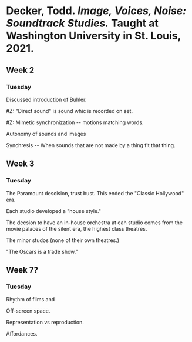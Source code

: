 # Decker, Todd. *Image, Voices, Noise: Soundtrack Studies.* Taught at Washington University in St. Louis, 2021. 

## Week 2  

### Tuesday  

Discussed introduction of Buhler.  

#Z: "Direct sound" is sound whic is recorded on set.  

#Z: Mimetic synchronization -- motions matching words.  

Autonomy of sounds and images

Synchresis -- When sounds that are not made by a thing fit that thing.  
 
 ## Week 3

### Tuesday

The Paramount descision, trust bust. This ended the "Classic Hollywood" era.   

Each studio developed a "house style."  

The decsion to have an in-house orchestra at eah studio comes from the movie palaces of the silent era, the highest class theatres. 
 
The minor studos (none of their own theatres.)  

"The Oscars is a trade show."  

## Week 7?

### Tuesday

Rhythm of films and 

Off-screen space.  

Representation vs reproduction.  

Affordances.  
